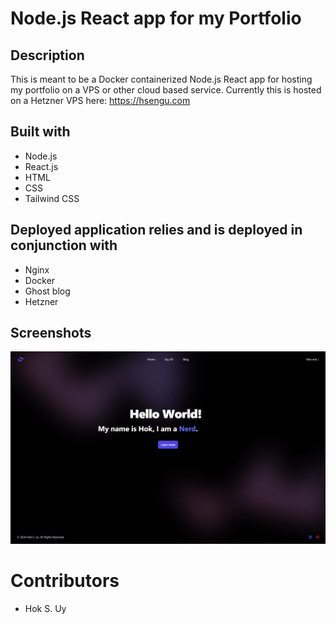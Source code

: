 # Node.js React app for my Portfolio

## Description
This is meant to be a Docker containerized Node.js React app for hosting my portfolio on a VPS or other cloud based service. Currently this is hosted on a Hetzner VPS here: https://hsengu.com

## Built with
- Node.js
- React.js
- HTML
- CSS
- Tailwind CSS

## Deployed application relies and is deployed in conjunction with
- Nginx
- Docker
- Ghost blog
- Hetzner

## Screenshots
![Main Page](./Assets/001.jpg)

# Contributors
- Hok S. Uy